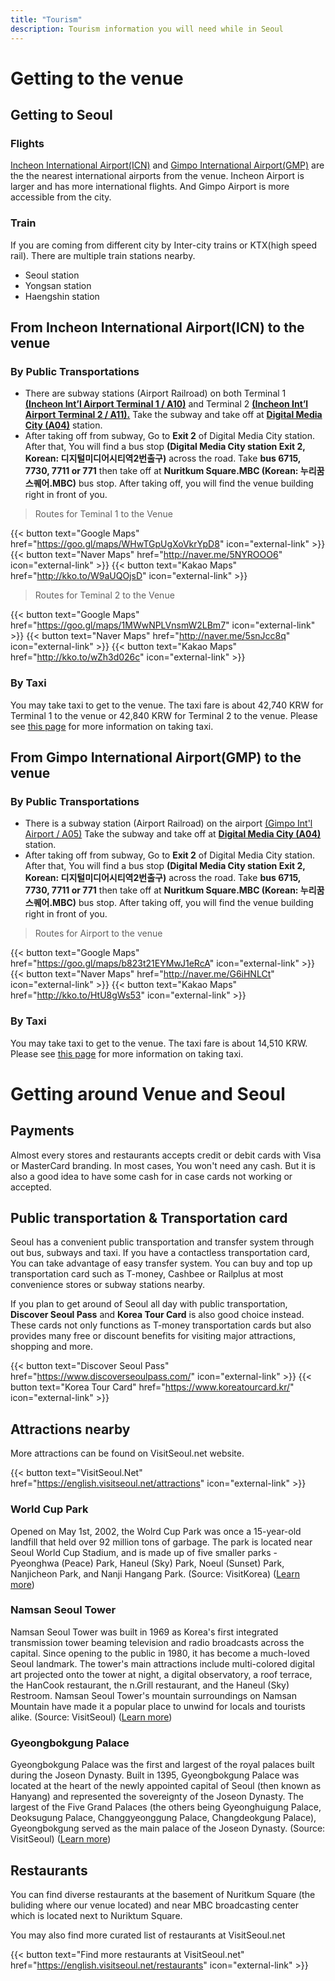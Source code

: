 ```yaml
---
title: "Tourism"
description: Tourism information you will need while in Seoul
---
```


# Getting to the venue

## Getting to Seoul

### Flights

[Incheon International Airport(ICN)](https://www.airport.kr/) and [Gimpo International Airport(GMP)](https://www.airport.co.kr/gimpoeng/index.do) are the the nearest international airports from the venue.
Incheon Airport is larger and has more international flights. And Gimpo Airport is more accessible from the city.

### Train

If you are coming from different city by Inter-city trains or KTX(high speed rail). There are multiple train stations nearby.
- Seoul station
- Yongsan station
- Haengshin station


## From Incheon International Airport(ICN) to the venue

### By Public Transportations

- There are subway stations (Airport Railroad) on both Terminal 1 [**(Incheon Int’l Airport Terminal 1 / A10)**](https://www.arex.or.kr/station/info.do?stnCd=100&menuNo=MN201503300000000014&langCd=en_US&device=Normal) and Terminal 2 [**(Incheon Int’l Airport Terminal 2 / A11).**](https://www.arex.or.kr/station/info.do?stnCd=110&menuNo=MN201801130000000001&langCd=en_US&device=Normal) Take the subway and take off at [**Digital Media City (A04)**](https://www.arex.or.kr/station/info.do?stnCd=040&menuNo=MN201503300000000023&langCd=en_US&device=Normal) station.
- After taking off from subway, Go to **Exit 2** of Digital Media City station. After that, You will find a bus stop **(Digital Media City station Exit 2, Korean: 디지털미디어시티역2번출구)** across the road. Take **bus 6715, 7730, 7711 or 771** then take off at **Nuritkum Square.MBC (Korean: 누리꿈스퀘어.MBC)** bus stop. After taking off, you will find the venue building right in front of you.

> Routes for Teminal 1 to the Venue  

{{< button text="Google Maps" href="https://goo.gl/maps/WHwTGpUgXoVkrYpD8" icon="external-link" >}}
{{< button text="Naver Maps" href="http://naver.me/5NYROOO6" icon="external-link" >}}
{{< button text="Kakao Maps" href="http://kko.to/W9aUQOjsD" icon="external-link" >}}

> Routes for Teminal 2 to the Venue  

{{< button text="Google Maps" href="https://goo.gl/maps/1MWwNPLVnsmW2LBm7" icon="external-link" >}}
{{< button text="Naver Maps" href="http://naver.me/5snJcc8q" icon="external-link" >}}
{{< button text="Kakao Maps" href="http://kko.to/wZh3d026c" icon="external-link" >}}

### By Taxi
You may take taxi to get to the venue. The taxi fare is about 42,740 KRW for Terminal 1 to the venue or 42,840 KRW for Terminal 2 to the venue. Please see [this page](https://www.airport.kr/ap/en/tpt/pblcTptTaxi.do) for more information on taking taxi.

## From Gimpo International Airport(GMP) to the venue

### By Public Transportations

- There is a subway station (Airport Railroad) on the airport [(Gimpo Int'l Airport / A05)](https://www.arex.or.kr/station/info.do?stnCd=050&menuNo=MN201503300000000022&langCd=en_US&device=Normal) Take the subway and take off at [**Digital Media City (A04)**](https://www.arex.or.kr/station/info.do?stnCd=040&menuNo=MN201503300000000023&langCd=en_US&device=Normal) station.
- After taking off from subway, Go to **Exit 2** of Digital Media City station. After that, You will find a bus stop **(Digital Media City station Exit 2, Korean: 디지털미디어시티역2번출구)** across the road. Take **bus 6715, 7730, 7711 or 771** then take off at **Nuritkum Square.MBC (Korean: 누리꿈스퀘어.MBC)** bus stop. After taking off, you will find the venue building right in front of you.

> Routes for Airport to the venue 

{{< button text="Google Maps" href="https://goo.gl/maps/b823t21EYMwJ1eRcA" icon="external-link" >}}
{{< button text="Naver Maps" href="http://naver.me/G6iHNLCt" icon="external-link" >}}
{{< button text="Kakao Maps" href="http://kko.to/HtU8gWs53" icon="external-link" >}}

### By Taxi
You may take taxi to get to the venue. The taxi fare is about 14,510 KRW. Please see [this page](https://www.airport.co.kr/gimpoeng/cms/frCon/index.do?MENU_ID=270&CONTENTS_NO=4) for more information on taking taxi.

# Getting around Venue and Seoul

## Payments
Almost every stores and restaurants accepts credit or debit cards with Visa or MasterCard branding. In most cases, You won't need any cash. But it is also a good idea to have some cash for in case cards not working or accepted. 

## Public transportation & Transportation card
Seoul has a convenient public transportation and transfer system through out bus, subways and taxi. If you have a contactless transportation card, You can take advantage of easy transfer system. You can buy and top up transportation card such as T-money, Cashbee or Railplus at most convenience stores or subway stations nearby.

If you plan to get around of Seoul all day with public transportation, **Discover Seoul Pass** and **Korea Tour Card** is also good choice instead. These cards not only functions as T-money transportation cards but also provides many free or discount benefits for visiting major attractions, shopping and more.

{{< button text="Discover Seoul Pass" href="https://www.discoverseoulpass.com/" icon="external-link" >}}
{{< button text="Korea Tour Card" href="https://www.koreatourcard.kr/" icon="external-link" >}}

## Attractions nearby

More attractions can be found on VisitSeoul.net website.

{{< button text="VisitSeoul.Net" href="https://english.visitseoul.net/attractions" icon="external-link" >}}

### World Cup Park
Opened on May 1st, 2002, the Wolrd Cup Park was once a 15-year-old landfill that held over 92 million tons of garbage. The park is located near Seoul World Cup Stadium, and is made up of five smaller parks - Pyeonghwa (Peace) Park, Haneul (Sky) Park, Noeul (Sunset) Park, Nanjicheon Park, and Nanji Hangang Park. (Source: VisitKorea) ([Learn more](https://english.visitkorea.or.kr/enu/ATR/SI_EN_3_1_1_1.jsp?cid=264454))

### Namsan Seoul Tower
Namsan Seoul Tower was built in 1969 as Korea's first integrated transmission tower beaming television and radio broadcasts across the capital. Since opening to the public in 1980, it has become a much-loved Seoul landmark. The tower's main attractions include multi-colored digital art projected onto the tower at night, a digital observatory, a roof terrace, the HanCook restaurant, the n.Grill restaurant, and the Haneul (Sky) Restroom. Namsan Seoul Tower's mountain surroundings on Namsan Mountain have made it a popular place to unwind for locals and tourists alike. (Source: VisitSeoul) ([Learn more](https://english.visitseoul.net/attractions/Namsan-Seoul-Tower_/37))

### Gyeongbokgung Palace
Gyeongbokgung Palace was the first and largest of the royal palaces built during the Joseon Dynasty. Built in 1395, Gyeongbokgung Palace was located at the heart of the newly appointed capital of Seoul (then known as Hanyang) and represented the sovereignty of the Joseon Dynasty. The largest of the Five Grand Palaces (the others being Gyeonghuigung Palace, Deoksugung Palace, Changgyeonggung Palace, Changdeokgung Palace), Gyeongbokgung served as the main palace of the Joseon Dynasty. (Source: VisitSeoul)  ([Learn more](https://english.visitseoul.net/attractions/Gyeongbokgung_/73))

## Restaurants

You can find diverse restaurants at the basement of Nuritkum Square (the buliding where our venue located) and near MBC broadcasting center which is located next to Nuriktum Square.

You may also find more curated list of restaurants at VisitSeoul.net

{{< button text="Find more restaurants at VisitSeoul.net" href="https://english.visitseoul.net/restaurants" icon="external-link" >}}
